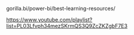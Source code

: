 gorilla.bi/power-bi/best-learning-resources/

https://www.youtube.com/playlist?list=PL03Lfvph34mezSKrmQS3Q9ZcZKZgbF7E3
